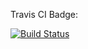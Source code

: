 Travis CI Badge:

[![Build Status](https://travis-ci.com/asheelamagwili/Inventory.svg?branch=master)](https://travis-ci.com/asheelamagwili/Inventory)